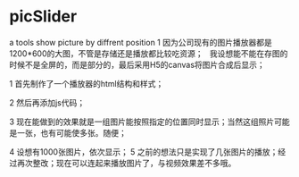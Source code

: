 # picSlider
a tools show picture by diffrent position
1 因为公司现有的图片播放器都是1200*600的大图，不管是存储还是播放都比较吃资源；
  我设想能不能在存图的时候不是全屏的，而是部分的，最后采用H5的canvas将图片合成后显示；
  
  
  1 首先制作了一个播放器的html结构和样式；
  
  2 然后再添加js代码；
  
  3 现在能做到的效果就是一组图片能按照指定的位置同时显示；当然这组照片可能是一张，也有可能使多张。随便；
  
  4 设想有1000张图片，依次显示；
  5 之前的想法只是实现了几张图片的播放；经过再次整改；现在可以连起来播放图片了，与视频效果差不多哦。
  
  
